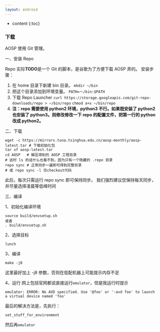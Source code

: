 ```yaml
---
layout: android
---
```

* content
{:toc}

### 下载

AOSP 使用 Git 管理。

一、安装 Repo

Repo 实际**TODO**是一个 Git 的脚本，是谷歌为了方便下载 AOSP 弄的。
安装步骤：
1. 在 home 目录下新建 bin 目录。
`mkdir ~/bin`
2. 把这个目录添加到环境变量。
`PATH=～/bin:$PATH`
3. 下载 Repo Launcher
`curl https://storage.googleapis.com/git-repo-downloads/repo > ~/bin/repo`
`chmod a+x ~/bin/repo`
4. **注：repo 需要使用 python2 环境，python3 不行。如果既安装了 python2 也安装了 python3。则修改修改一下 repo 的配置文件，把第一行的 python 改成 python2。**

二、下载

```
wget -c https://mirrors.tuna.tsinghua.edu.cn/aosp-monthly/aosp-latest.tar # 下载初始化包
tar xf aosp-latest.tar
cd AOSP   # 解压得到的 AOSP 工程目录
# 这时 ls 的话什么也看不到，因为只有一个隐藏的 .repo 目录
repo sync # 正常同步一遍即可得到完整目录
# 或 repo sync -l 仅checkout代码
```
此后，每次只需运行 repo sync 即可保持同步。 我们强烈建议您保持每天同步，并尽量选择凌晨等低峰时间

三、编译

1、初始化编译环境
```
source build/envsetup.sh 
或者
. build/envsetup.sh
```

2、选择目标
```
lunch
```

3、编译
```
make -j8
```
这里最好加上 -j8 参数，否则在低配机器上可能提示内存不足

4、运行
网上包括官网都说直接运行`emulator`，但是我运行时提示
```
emulator: ERROR: No AVD specified. Use '@foo' or '-avd foo' to launch a virtual device named 'foo'
```
最后的解决方法是，先执行：
```
set_stuff_for_environment
```
然后再`emulator`


